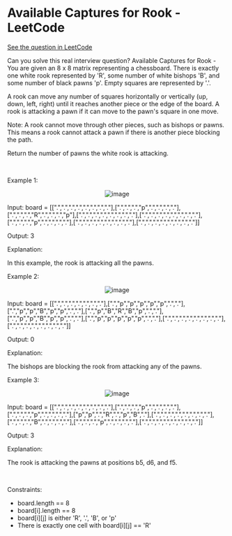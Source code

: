 # Available Captures for Rook - LeetCode
[See the question in LeetCode](https://leetcode.com/problems/available-captures-for-rook/?envType=problem-list-v2&envId=simulation)

Can you solve this real interview question? Available Captures for Rook - You are given an 8 x 8 matrix representing a chessboard. There is exactly one white rook represented by 'R', some number of white bishops 'B', and some number of black pawns 'p'. Empty squares are represented by '.'.

A rook can move any number of squares horizontally or vertically (up, down, left, right) until it reaches another piece or the edge of the board. A rook is attacking a pawn if it can move to the pawn's square in one move.

Note: A rook cannot move through other pieces, such as bishops or pawns. This means a rook cannot attack a pawn if there is another piece blocking the path.

Return the number of pawns the white rook is attacking.

 

Example 1:


<p align="center">
  <img src="https://assets.leetcode.com/uploads/2019/02/20/1253_example_1_improved.PNG" alt="image" >
</p>


Input: board = [[".",".",".",".",".",".",".","."],[".",".",".","p",".",".",".","."],[".",".",".","R",".",".",".","p"],[".",".",".",".",".",".",".","."],[".",".",".",".",".",".",".","."],[".",".",".","p",".",".",".","."],[".",".",".",".",".",".",".","."],[".",".",".",".",".",".",".","."]]

Output: 3

Explanation:

In this example, the rook is attacking all the pawns.

Example 2:


<p align="center">
  <img src="https://assets.leetcode.com/uploads/2019/02/19/1253_example_2_improved.PNG" alt="image" >
</p>


Input: board = [[".",".",".",".",".",".","."],[".","p","p","p","p","p",".","."],[".","p","p","B","p","p",".","."],[".","p","B","R","B","p",".","."],[".","p","p","B","p","p",".","."],[".","p","p","p","p","p",".","."],[".",".",".",".",".",".",".","."],[".",".",".",".",".",".",".","."]]

Output: 0

Explanation:

The bishops are blocking the rook from attacking any of the pawns.

Example 3:


<p align="center">
  <img src="https://assets.leetcode.com/uploads/2019/02/20/1253_example_3_improved.PNG" alt="image" >
</p>


Input: board = [[".",".",".",".",".",".",".","."],[".",".",".","p",".",".",".","."],[".",".",".","p",".",".",".","."],["p","p",".","R",".","p","B","."],[".",".",".",".",".",".",".","."],[".",".",".","B",".",".",".","."],[".",".",".","p",".",".",".","."],[".",".",".",".",".",".",".","."]]

Output: 3

Explanation:

The rook is attacking the pawns at positions b5, d6, and f5.

 

Constraints:

 * board.length == 8
 * board[i].length == 8
 * board[i][j] is either 'R', '.', 'B', or 'p'
 * There is exactly one cell with board[i][j] == 'R'
